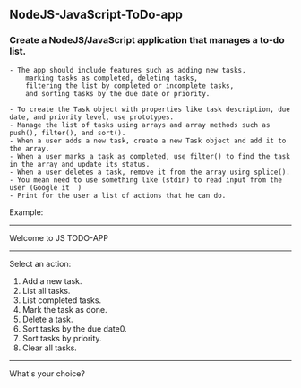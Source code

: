 ## NodeJS-JavaScript-ToDo-app

### Create a NodeJS/JavaScript application that manages a to-do list.
    - The app should include features such as adding new tasks, 
        marking tasks as completed, deleting tasks, 
        filtering the list by completed or incomplete tasks, 
        and sorting tasks by the due date or priority.

    - To create the Task object with properties like task description, due date, and priority level, use prototypes.
    - Manage the list of tasks using arrays and array methods such as push(), filter(), and sort().
    - When a user adds a new task, create a new Task object and add it to the array.
    - When a user marks a task as completed, use filter() to find the task in the array and update its status.
    - When a user deletes a task, remove it from the array using splice().
    - You mean need to use something like (stdin) to read input from the user (Google it  )
    - Print for the user a list of actions that he can do.

Example:
***************************
Welcome to JS TODO-APP
***************************
Select an action:
1) Add a new task.
2) List all tasks.
3) List completed tasks.
4) Mark the task as done.
5) Delete a task.
6) Sort tasks by the due date0.
7) Sort tasks by priority.
8) Clear all tasks.
***************************
What's your choice?

